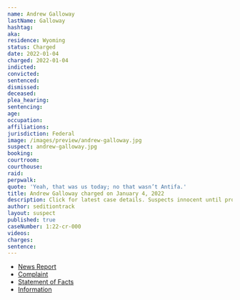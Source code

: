 ```yaml
---
name: Andrew Galloway
lastName: Galloway
hashtag:
aka:
residence: Wyoming
status: Charged
date: 2022-01-04
charged: 2022-01-04
indicted:
convicted:
sentenced:
dismissed:
deceased:
plea_hearing:
sentencing:
age:
occupation:
affiliations:
jurisdiction: Federal
image: /images/preview/andrew-galloway.jpg
suspect: andrew-galloway.jpg
booking:
courtroom:
courthouse:
raid:
perpwalk:
quote: 'Yeah, that was us today; no that wasn’t Antifa.'
title: Andrew Galloway charged on January 4, 2022
description: Click for latest case details. Suspects innocent until proven guilty.
author: seditiontrack
layout: suspect
published: true
caseNumber: 1:22-cr-000
videos:
charges:
sentence:
---
```

- [News Report](https://trib.com/news/state-and-regional/crime-and-courts/wyoming-man-charged-with-entering-us-capitol-on-jan-6/article_9478da12-6df0-5881-84a7-ec81701cbad0.html)
- [Complaint](https://www.justice.gov/usao-dc/case-multi-defendant/file/1481226/download)
- [Statement of Facts](https://www.justice.gov/usao-dc/case-multi-defendant/file/1481231/download)
- [Information](https://www.justice.gov/usao-dc/case-multi-defendant/file/1481236/download)
